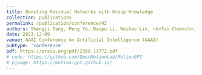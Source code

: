 ```yaml
---
title: Boosting Residual Networks with Group Knowledge
collection: publications
permalink: /publication/conference/42
authors: Shengji Tang, Peng Ye, Baopu Li, Weihao Lin, <b>Tao Chen</b>, Tong He, Chong Yu, Wanli Ouyang
date: 2023-12-09
venue: AAAI Conference on Artificial Intelligence (AAAI)
pubtype: 'conference'
pdf: https://arxiv.org/pdf/2308.13772.pdf
# code: https://github.com/OpenMotionLab/MotionGPT
# pjpage: https://motion-gpt.github.io/
---
```


<!-- paperurl: 'http://academicpages.github.io/files/paper1.pdf'
citation: 'Your Name, You. (2009). &quot;Paper Title Number 1.&quot; <i>Journal 1</i>. 1(1).' -->
<!-- [Download paper here](http://academicpages.github.io/files/paper1.pdf) -->
